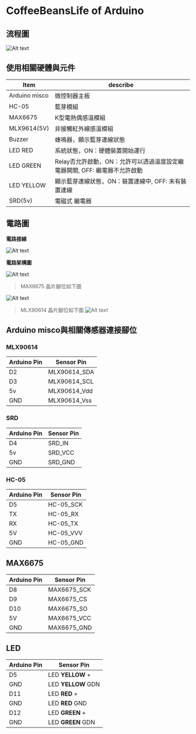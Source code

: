 # CoffeeBeansLife of Arduino

## 流程圖

![Alt text](./assets/program_flow_chart.png "program flow chart")

## 使用相關硬體與元件

 Item | describe |
 -------|---------
  Arduino misco | 微控制器主板 |
  HC-05 | 藍芽模組
  MAX6675 | K型電熱偶感溫模組 |
  MLX9614(5V) | 非接觸紅外線感溫模組 |
  Buzzer | 蜂鳴器，顯示藍芽連線狀態 |
  LED RED | 系統狀態，ON：硬體裝置開始運行|
  LED GREEN | Relay否允許啟動，ON：允許可以透過溫度設定繼電器開關, OFF: 繼電器不允許啟動 |
  LED YELLOW | 顯示藍芽連線狀態，ON：裝置連線中, OFF: 未有裝置連線 |
  SRD(5v) | 電磁式 繼電器 |

## 電路圖

**電路接線**

![Alt text](./assets/circuit_diagram_bb.png "電路接線圖")

**電路架構圖**

![Alt text](./assets/circuit_diagram_架構圖.png "電路架構圖")

>MAX6675 晶片腳位如下圖

![Alt text](./assets/MAX6675-K-Thermocouple-Module.png "電路佈線圖")

>MLX90614 晶片腳位如下圖
![Alt text](./assets/mlx90614.png "電路佈線圖")

## Arduino misco與相關傳感器連接腳位

### MLX90614

   Arduino Pin   |   Sensor Pin   |
---------------- | -------------- |
 D2 | MLX90614_SDA |
 D3 | MLX90614_SCL |
 5v | MLX90614_Vdd |
 GND | MLX90614_Vss |

### SRD

   Arduino Pin   |   Sensor Pin   |
---------------- | -------------- |
 D4 | SRD_IN |
 5v | SRD_VCC |
 GND | SRD_GND |

### HC-05

   Arduino Pin   |   Sensor Pin   |
---------------- | -------------- |
 D5 | HC-05_SCK |
 TX | HC-05_RX |
 RX | HC-05_TX |
 5V | HC-05_VVV |
 GND | HC-05_GND |

## MAX6675

   Arduino Pin   |   Sensor Pin   |
---------------- | -------------- |
 D8 | MAX6675_SCK |
 D9 | MAX6675_CS |
 D10 | MAX6675_SO |
 5V | MAX6675_VCC |
 GND | MAX6675_GND |

## LED

   Arduino Pin   |   Sensor Pin   |
---------------- | -------------- |
 D5 | LED **YELLOW** +|
 GND | LED **YELLOW** GDN |
 D11 | LED **RED** +|
 GND | LED **RED** GND |
 D12 | LED **GREEN** +|
 GND | LED **GREEN** GDN |
